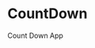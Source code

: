 # CountDown
 Count Down App
     
        
                                         
                                          
                                        
                              
                  
         
  
 
  
